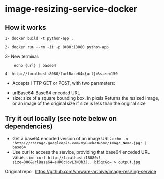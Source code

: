 # image-resizing-service-docker

## How it works
``` 
1- docker build -t python-app .
```
```
2- docker run --rm -it -p 8080:18080 python-app
```

3- New terminal: 
```
    echo {url} | base64
```
```
4- http://localhost:8080/?urlBase64={url}=&size=150
```

- Accepts HTTP GET or POST, with two parameters:
* urlBase64: Base64 encoded URL
* size: size of a square bounding box, in pixels
Returns the resized image, or an image of the original size if size is less than the original size

## Try it out locally (see note below on dependencies)
* Get a base64 encoded version of an image URL:
  `echo -n "http://storage.googleapis.com/myBucketName/Image_Name.jpg" | base64`
* Use curl to access the service, providing that base64 encoded URL value:
  `time curl http://localhost:18080/?size=800&urlBase64=aHR0cDovL3N0b3J...bi5qcGc= > output.jpg`

Original repo : https://github.com/vmware-archive/image-resizing-service
